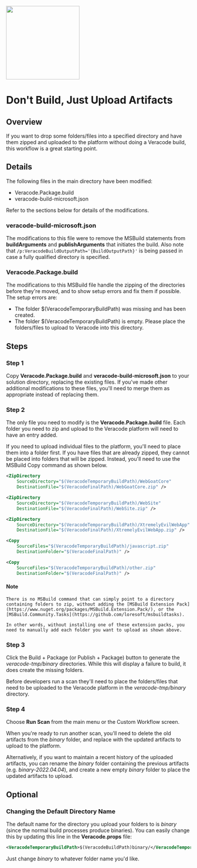 <img src="https://help.veracode.com/internal/api/webapp/header/logo" width="200" /><br>

# Don't Build, Just Upload Artifacts

## Overview

If you want to drop some folders/files into a specified directory and have them zipped and uploaded to the platform without doing a Veracode build, this workflow is a great starting point.

## Details

The following files in the main directory have been modified:
- Veracode.Package.build
- veracode-build-microsoft.json

Refer to the sections below for details of the modifications.

### veracode-build-microsoft.json

The modifications to this file were to remove the MSBuild statements from **buildArguments** and **publishArguments** that initiates the build. Also note that `/p:VeracodeBuildOutputPath='{BuildOutputPath}'` is being passed in case a fully qualified directory is specified.

### Veracode.Package.build

The modifications to this MSBuild file handle the zipping of the directories before they're moved, and to show setup errors and fix them if possible. The setup errors are:
- The folder $(VeracodeTemporaryBuildPath) was missing and has been created.
- The folder $(VeracodeTemporaryBuildPath) is empty. Please place the folders/files to upload to Veracode into this directory.

## Steps

### Step 1
Copy **Veracode.Package.build** and **veracode-build-microsoft.json** to your solution directory, replacing the existing files. If you've made other additional modifications to these files, you'll need to merge them as appropriate instead of replacing them.

### Step 2

The only file you need to modify is the **Veracode.Package.build** file. Each folder you need to zip and upload to the Veracode platform will need to have an entry added.

If you need to upload individual files to the platform, you'll need to place them into a folder first. If you have files that are already zipped, they cannot be placed into folders that will be zipped. Instead, you'll need to use the MSBuild Copy command as shown below.

```xml
<ZipDirectory 
	SourceDirectory="$(VeracodeTemporaryBuildPath)/WebGoatCore" 
	DestinationFile="$(VeracodeFinalPath)/WebGoatCore.zip" />

<ZipDirectory 
	SourceDirectory="$(VeracodeTemporaryBuildPath)/WebSite" 
	DestinationFile="$(VeracodeFinalPath)/WebSite.zip" />

<ZipDirectory 
	SourceDirectory="$(VeracodeTemporaryBuildPath)/XtremelyEvilWebApp" 
	DestinationFile="$(VeracodeFinalPath)/XtremelyEvilWebApp.zip" />

<Copy 
    SourceFiles="$(VeracodeTemporaryBuildPath)/javascript.zip"
    DestinationFolder="$(VeracodeFinalPath)" />

<Copy 
    SourceFiles="$(VeracodeTemporaryBuildPath)/other.zip"
    DestinationFolder="$(VeracodeFinalPath)" />

```

#### Note

	There is no MSBuild command that can simply point to a directory containing folders to zip, without adding the [MSBuild Extension Pack](https://www.nuget.org/packages/MSBuild.Extension.Pack/), or the [MSBuild.Community.Tasks](https://github.com/loresoft/msbuildtasks). 

	In other words, without installing one of these extension packs, you need to manually add each folder you want to upload as shown above.

### Step 3

Click the Build + Package (or Publish + Package) button to generate the *veracode-tmp/binary* directories. While this will display a failure to build, it does create the missing folders.

Before developers run a scan they'll need to place the folders/files that need to be uploaded to the Veracode platform in the *veracode-tmp/binary* directory.

### Step 4

Choose **Run Scan** from the main menu or the Custom Workflow screen.

When you're ready to run another scan, you'll need to delete the old artifacts from the *binary* folder, and replace with the updated artifacts to upload to the platform.

Alternatively, if you want to maintain a recent history of the uploaded artifacts, you can rename the *binary* folder containing the previous artifacts (e.g. *binary-2022.04.04*), and create a new empty *binary* folder to place the updated artifacts to upload.

## Optional

### Changing the Default Directory Name

The default name for the directory you upload your folders to is *binary* (since the normal build processes produce binaries). You can easily change this by updating this line in the **Veracode.props** file:

```xml
<VeracodeTemporaryBuildPath>$(VeracodeBuildPath)binary/</VeracodeTemporaryBuildPath>
```

Just change *binary* to whatever folder name you'd like.